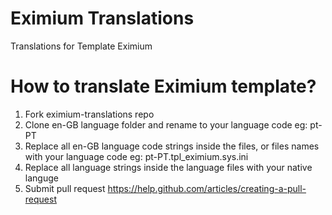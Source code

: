 # Eximium Translations
Translations for Template Eximium

# How to translate Eximium template?
1. Fork eximium-translations repo
2. Clone en-GB language folder and rename to your language code eg: pt-PT
3. Replace all en-GB language code strings inside the files, or files names with your language code eg: pt-PT.tpl_eximium.sys.ini
3. Replace all language strings inside the language files with your native languge
4. Submit pull request https://help.github.com/articles/creating-a-pull-request